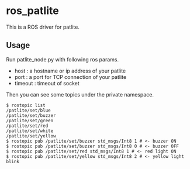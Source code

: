 ros_patlite
=======

This is a ROS driver for patlite.

Usage
-----

Run patlite_node.py with following ros params.

- host : a hostname or ip address of your patlite
- port : a port for TCP connection of your patlite
- timeout : timeout of socket

Then you can see some topics under the private namespace.

    $ rostopic list
    /patlite/set/blue
    /patlite/set/buzzer
    /patlite/set/green
    /patlite/set/red
    /patlite/set/white
    /patlite/set/yellow
    $ rostopic pub /patlite/set/buzzer std_msgs/Int8 1 # <- buzzer ON
    $ rostopic pub /patlite/set/buzzer std_msgs/Int8 0 # <- buzzer OFF
    $ rostopic pub /patlite/set/red std_msgs/Int8 1 # <- red light ON
    $ rostopic pub /patlite/set/yellow std_msgs/Int8 2 # <- yellow light blink
